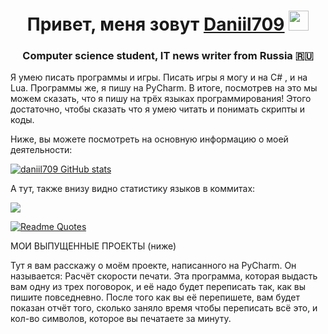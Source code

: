 <h1 align="center">Привет, меня зовут <a href="https://daniilshat.ru/" target="_blank">Daniil709</a> 
<img src="https://github.com/blackcater/blackcater/raw/main/images/Hi.gif" height="32"/></h1>
<h3 align="center">Computer science student, IT news writer from Russia 🇷🇺</h3>

Я умею писать программы и игры. Писать игры я могу и на С# , и на Lua. Программы же, я пишу на PyCharm. В итоге, посмотрев на это мы можем сказать, что я пишу на трёх языках программирования! Этого достаточно, чтобы сказать что я умею читать и понимать скрипты и коды.

Ниже, вы можете посмотреть на основную информацию о моей деятельности: 

[![daniil709 GitHub stats](https://github-readme-stats.vercel.app/api?username=daniil709)](https://github.com/daniil709/github-readme-stats)

А тут, также внизу видно статистику языков в коммитах: 

![](https://github-profile-summary-cards.vercel.app/api/cards/most-commit-language?username=daniil709&theme=solarized_dark)

[![Readme Quotes](https://quotes-github-readme.vercel.app/api?type=horizontal&theme=dark)](https://github.com/piyushsuthar/github-readme-quotes)

МОИ ВЫПУЩЕННЫЕ ПРОЕКТЫ (ниже)

Тут я вам расскажу о моём проекте, написанного на PyCharm. Он называется: Расчёт скорости печати. Эта программа, которая выдасть вам одну из трех поговорок, и её надо будет переписать так, как вы пишите повседневно. После того как вы её перепишете, вам будет показан отчёт того, сколько заняло время чтобы переписать всё это, и кол-во символов, которое вы печатаете за минуту.
